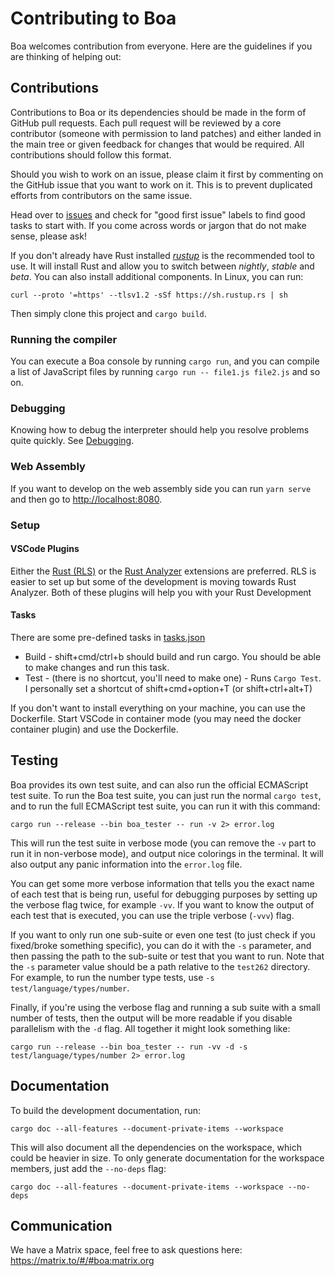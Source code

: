 # Contributing to Boa

Boa welcomes contribution from everyone. Here are the guidelines if you are
thinking of helping out:

## Contributions

Contributions to Boa or its dependencies should be made in the form of GitHub
pull requests. Each pull request will be reviewed by a core contributor
(someone with permission to land patches) and either landed in the main tree or
given feedback for changes that would be required. All contributions should
follow this format.

Should you wish to work on an issue, please claim it first by commenting on
the GitHub issue that you want to work on it. This is to prevent duplicated
efforts from contributors on the same issue.

Head over to [issues][issues] and check for "good first issue" labels to find
good tasks to start with. If you come across words or jargon that do not make
sense, please ask!

If you don't already have Rust installed [_rustup_][rustup] is the recommended
tool to use. It will install Rust and allow you to switch between _nightly_,
_stable_ and _beta_. You can also install additional components. In Linux, you
can run:

```shell
curl --proto '=https' --tlsv1.2 -sSf https://sh.rustup.rs | sh
```

Then simply clone this project and `cargo build`.

### Running the compiler

You can execute a Boa console by running `cargo run`, and you can compile a list
of JavaScript files by running `cargo run -- file1.js file2.js` and so on.

### Debugging

Knowing how to debug the interpreter should help you resolve problems quite quickly.
See [Debugging](./docs/debugging.md).

### Web Assembly

If you want to develop on the web assembly side you can run `yarn serve` and then go
to <http://localhost:8080>.

### Setup

#### VSCode Plugins

Either the [Rust (RLS)][rls_vscode] or the [Rust Analyzer][rust-analyzer_vscode]
extensions are preferred. RLS is easier to set up but some of the development is
moving towards Rust Analyzer. Both of these plugins will help you with your Rust
Development

#### Tasks

There are some pre-defined tasks in [tasks.json](.vscode/tasks.json)

- Build - shift+cmd/ctrl+b should build and run cargo. You should be able to make changes and run this task.
- Test - (there is no shortcut, you'll need to make one) - Runs `Cargo Test`.
  I personally set a shortcut of shift+cmd+option+T (or shift+ctrl+alt+T)

If you don't want to install everything on your machine, you can use the Dockerfile.
Start VSCode in container mode (you may need the docker container plugin) and use the Dockerfile.

## Testing

Boa provides its own test suite, and can also run the official ECMAScript test suite. To run the Boa test
suite, you can just run the normal `cargo test`, and to run the full ECMAScript test suite, you can run it
with this command:

```shell
cargo run --release --bin boa_tester -- run -v 2> error.log
```

This will run the test suite in verbose mode (you can remove the `-v` part to run it in non-verbose mode),
and output nice colorings in the terminal. It will also output any panic information into the `error.log` file.

You can get some more verbose information that tells you the exact name of each test that is being run, useful
for debugging purposes by setting up the verbose flag twice, for example `-vv`. If you want to know the output of
each test that is executed, you can use the triple verbose (`-vvv`) flag.

If you want to only run one sub-suite or even one test (to just check if you fixed/broke something specific),
you can do it with the `-s` parameter, and then passing the path to the sub-suite or test that you want to run. Note
that the `-s` parameter value should be a path relative to the `test262` directory. For example, to run the number
type tests, use `-s test/language/types/number`.

Finally, if you're using the verbose flag and running a sub suite with a small number of tests, then the output will
be more readable if you disable parallelism with the `-d` flag. All together it might look something like:

```shell
cargo run --release --bin boa_tester -- run -vv -d -s test/language/types/number 2> error.log
```

## Documentation

To build the development documentation, run:

```shell
cargo doc --all-features --document-private-items --workspace
```

This will also document all the dependencies on the workspace, which could be heavier in size.
To only generate documentation for the workspace members, just add the `--no-deps` flag:

```shell
cargo doc --all-features --document-private-items --workspace --no-deps
```

## Communication

We have a Matrix space, feel free to ask questions here:
<https://matrix.to/#/#boa:matrix.org>

[issues]: https://github.com/boa-dev/boa/issues
[rustup]: https://rustup.rs/
[rls_vscode]: https://marketplace.visualstudio.com/items?itemName=rust-lang.rust
[rust-analyzer_vscode]: https://marketplace.visualstudio.com/items?itemName=matklad.rust-analyzer
